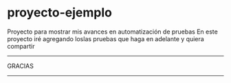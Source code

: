 # proyecto-ejemplo
Proyecto para mostrar mis avances en automatización de pruebas
En este proyecto iré agregando loslas pruebas que haga en adelante y quiera compartir
____________________________
GRACIAS
____________________________

